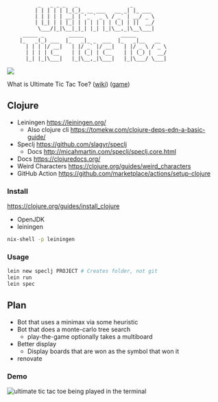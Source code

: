 ```
          _   _ _ _   _                 _                
         | | | | | |_(_)_ __ ___   __ _| |_ ___          
         | | | | | __| | '_ ` _ \ / _` | __/ _ \         
         | |_| | | |_| | | | | | | (_| | ||  __/         
          \___/|_|\__|_|_| |_| |_|\__,_|\__\___|         
     _____ _        _____            _____               
    |_   _(_) ___  |_   _|_ _  ___  |_   _|__   __       
      | | | |/ __|   | |/ _` |/ __|   | |/ _ \ / _ \     
      | | | | (__    | | (_| | (__    | | (_) |  __/     
      |_| |_|\___|   |_|\__,_|\___|   |_|\___/ \___|     
```

<a href="https://github.com/NonlinearFruit/ultimate-tic-tac-toe/actions"><img src="https://img.shields.io/github/actions/workflow/status/nonlinearfruit/ultimate-tic-tac-toe/ci.yml"></a>

What is Ultimate Tic Tac Toe? ([wiki](https://en.wikipedia.org/wiki/Ultimate_tic-tac-toe)) ([game](https://michaelxing.com/UltimateTTT/v3/))

## Clojure

- Leiningen <https://leiningen.org/>
    - Also clojure cli <https://tomekw.com/clojure-deps-edn-a-basic-guide/>
- Speclj <https://github.com/slagyr/speclj>
    - Docs <http://micahmartin.com/speclj/speclj.core.html>
- Docs <https://clojuredocs.org/>
- Weird Characters <https://clojure.org/guides/weird_characters>
- GitHub Action <https://github.com/marketplace/actions/setup-clojure>

### Install

<https://clojure.org/guides/install_clojure>

- OpenJDK
- leiningen

```sh
nix-shell -p leiningen
```

### Usage

```sh
lein new speclj PROJECT # Creates folder, not git
lein run
lein spec
```

## Plan

- Bot that uses a minimax via some heuristic
- Bot that does a monte-carlo tree search
    - play-the-game optionally takes a multiboard
- Better display
    - Display boards that are won as the symbol that won it
- renovate

### Demo

![ultimate tic tac toe being played in the terminal](./img/demo.gif)
